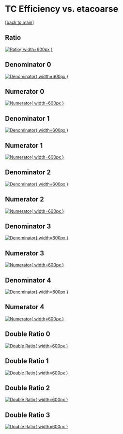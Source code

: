 # TC Efficiency vs. etacoarse

[[back to main](./)]



## Ratio

[![Ratio](../mtv/var/TC_loweta_321_0_eff_etacoarse.png){ width=600px }](../mtv/var/TC_loweta_321_0_eff_etacoarse.pdf)

## Denominator 0

[![Denominator](../mtv/den/TC_loweta_321_0_eff_etacoarse_den0.png){ width=600px }](../mtv/den/TC_loweta_321_0_eff_etacoarse_den0.pdf)

## Numerator 0

[![Numerator](../mtv/num/TC_loweta_321_0_eff_etacoarse_num0.png){ width=600px }](../mtv/num/TC_loweta_321_0_eff_etacoarse_num0.pdf)

## Denominator 1

[![Denominator](../mtv/den/TC_loweta_321_0_eff_etacoarse_den1.png){ width=600px }](../mtv/den/TC_loweta_321_0_eff_etacoarse_den1.pdf)

## Numerator 1

[![Numerator](../mtv/num/TC_loweta_321_0_eff_etacoarse_num1.png){ width=600px }](../mtv/num/TC_loweta_321_0_eff_etacoarse_num1.pdf)

## Denominator 2

[![Denominator](../mtv/den/TC_loweta_321_0_eff_etacoarse_den2.png){ width=600px }](../mtv/den/TC_loweta_321_0_eff_etacoarse_den2.pdf)

## Numerator 2

[![Numerator](../mtv/num/TC_loweta_321_0_eff_etacoarse_num2.png){ width=600px }](../mtv/num/TC_loweta_321_0_eff_etacoarse_num2.pdf)

## Denominator 3

[![Denominator](../mtv/den/TC_loweta_321_0_eff_etacoarse_den3.png){ width=600px }](../mtv/den/TC_loweta_321_0_eff_etacoarse_den3.pdf)

## Numerator 3

[![Numerator](../mtv/num/TC_loweta_321_0_eff_etacoarse_num3.png){ width=600px }](../mtv/num/TC_loweta_321_0_eff_etacoarse_num3.pdf)

## Denominator 4

[![Denominator](../mtv/den/TC_loweta_321_0_eff_etacoarse_den4.png){ width=600px }](../mtv/den/TC_loweta_321_0_eff_etacoarse_den4.pdf)

## Numerator 4

[![Numerator](../mtv/num/TC_loweta_321_0_eff_etacoarse_num4.png){ width=600px }](../mtv/num/TC_loweta_321_0_eff_etacoarse_num4.pdf)

## Double Ratio 0

[![Double Ratio](../mtv/ratio/TC_loweta_321_0_eff_etacoarse_ratio0.png){ width=600px }](../mtv/ratio/TC_loweta_321_0_eff_etacoarse_ratio0.pdf)

## Double Ratio 1

[![Double Ratio](../mtv/ratio/TC_loweta_321_0_eff_etacoarse_ratio1.png){ width=600px }](../mtv/ratio/TC_loweta_321_0_eff_etacoarse_ratio1.pdf)

## Double Ratio 2

[![Double Ratio](../mtv/ratio/TC_loweta_321_0_eff_etacoarse_ratio2.png){ width=600px }](../mtv/ratio/TC_loweta_321_0_eff_etacoarse_ratio2.pdf)

## Double Ratio 3

[![Double Ratio](../mtv/ratio/TC_loweta_321_0_eff_etacoarse_ratio3.png){ width=600px }](../mtv/ratio/TC_loweta_321_0_eff_etacoarse_ratio3.pdf)

